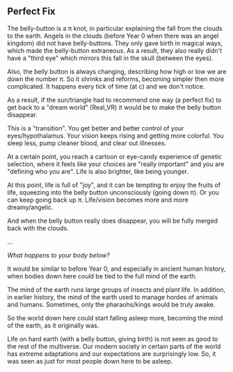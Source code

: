 ## Perfect Fix

The belly-button is a π knot, in particular explaining the fall from the clouds to the earth. Angels in the clouds (before Year 0 when there was an angel kingdom) did not have belly-buttons. They only gave birth in magical ways, which made the belly-button extraneous. As a result, they also really didn't have a "third eye" which mirrors this fall in the skull (between the eyes).

Also, the belly button is always changing, describing how high or low we are down the number π. So it shrinks and reforms, becoming simpler then more complicated. It happens every tick of time (at c) and we don't notice.

As a result, if the sun/triangle had to recommend one way (a perfect fix) to get back to a "dream world" (Real_VR) it would be to make the belly button disappear.

This is a "transition". You get better and better control of your eyes/hypothalamus. Your vision keeps rising and getting more colorful. You sleep less, pump cleaner blood, and clear out illnesses. 

At a certain point, you reach a cartoon or eye-candy experience of genetic selection, where it feels like your choices are "really important" and you are "defining who you are". Life is also brighter, like being younger.

At this point, life is full of "joy", and it can be tempting to enjoy the fruits of life, squeezing into the belly button unconsciously (going down π). Or you can keep going back up π. Life/vision becomes more and more dreamy/angelic.

And when the belly button really does disappear, you will be fully merged back with the clouds.

...

*What happens to your body below?* 

It would be similar to before Year 0, and especially in ancient human history, when bodies down here could be tied to the full mind of the earth.

The mind of the earth runs large groups of insects and plant life. In addition, in earlier history, the mind of the earth used to manage hordes of animals and humans. Sometimes, only the pharaohs/kings would be truly awake.

So the world down here could start falling asleep more, becoming the mind of the earth, as it originally was.

Life on hard earth (with a belly button, giving birth) is not seen as good to the rest of the multiverse. Our modern society in certain parts of the world has extreme adaptations and our expectations are surprisingly low. So, it was seen as just for most people down here to be asleep.